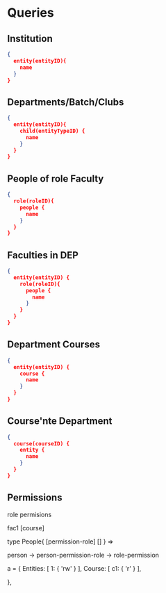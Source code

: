 # Queries

## Institution
```json
{
  entity(entityID){
    name
  }
}
```

## Departments/Batch/Clubs

```json
{
  entity(entityID){
    child(entityTypeID) {
      name
    }
  }
}
```

## People of role Faculty

```json
{
  role(roleID){
    people {
      name
    }
  }
}
```



## Faculties in DEP

```json
{
  entity(entityID) {
    role(roleID){
      people {
        name
      }
    }
  }
}
```

<!-- Change FK to Course from CourseInstance -->

## Department Courses

```json
{
  entity(entityID) {
    course {
      name
    }
  }
}
```
## Course'nte Department

```json
{
  course(courseID) {
    entity {
      name
    }
  }
}
```

## Permissions

role   permisions

fac1    [course]

type People{
    [permission-role] []
}
=>


person -> person-permission-role -> role-permission

a =  {
    Entities: [
      1: {
        'rw'
      }
    ],
    Course: [
      c1: {
        'r'
      }
    ],
    
  },


